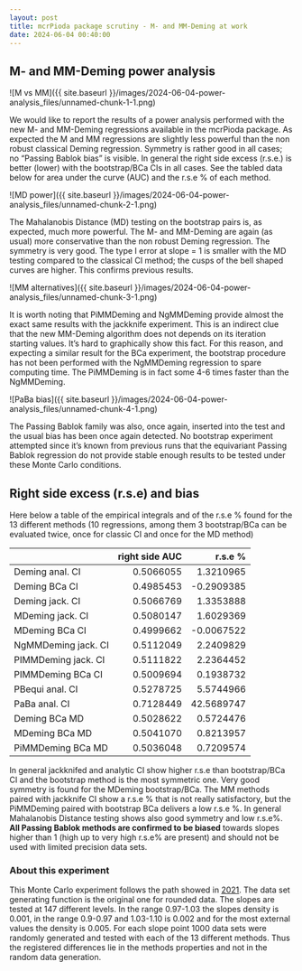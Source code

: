 ```yaml
---
layout: post
title: mcrPioda package scrutiny - M- and MM-Deming at work
date: 2024-06-04 00:40:00
---
```


## M- and MM-Deming power analysis

![M vs MM]({{ site.baseurl }}/images/2024-06-04-power-analysis_files/unnamed-chunk-1-1.png)

We would like to report the results of a power analysis performed with
the new M- and MM-Deming regressions available in the mcrPioda package.
As expected the M and MM regressions are slightly less powerful than the
non robust classical Deming regression. Symmetry is rather good in all
cases; no “Passing Bablok bias” is visible. In general the right side
excess (r.s.e.) is better (lower) with the bootstrap/BCa CIs in all
cases. See the tabled data below for area under the curve (AUC) and the
r.s.e % of each method.

![MD power]({{ site.baseurl }}/images/2024-06-04-power-analysis_files/unnamed-chunk-2-1.png)

The Mahalanobis Distance (MD) testing on the bootstrap pairs is, as
expected, much more powerful. The M- and MM-Deming are again (as usual)
more conservative than the non robust Deming regression. The symmetry is
very good. The type I error at slope = 1 is smaller with the MD testing
compared to the classical CI method; the cusps of the bell shaped curves
are higher. This confirms previous results.

![MM alternatives]({{ site.baseurl }}/images/2024-06-04-power-analysis_files/unnamed-chunk-3-1.png)

It is worth noting that PiMMDeming and NgMMDeming provide almost the
exact same results with the jackknife experiment. This is an indirect
clue that the new MM-Deming algorithm does not depends on its iteration
starting values. It’s hard to graphically show this fact. For this
reason, and expecting a similar result for the BCa experiment, the
bootstrap procedure has not been performed with the NgMMDeming
regression to spare computing time. The PiMMDeming is in fact some 4-6
times faster than the NgMMDeming.

![PaBa bias]({{ site.baseurl }}/images/2024-06-04-power-analysis_files/unnamed-chunk-4-1.png)

The Passing Bablok family was also, once again, inserted into the test
and the usual bias has been once again detected. No bootstrap experiment
attempted since it’s known from previous runs that the equivariant
Passing Bablok regression do not provide stable enough results to be
tested under these Monte Carlo conditions.

## Right side excess (r.s.e) and bias

Here below a table of the empirical integrals and of the r.s.e % found
for the 13 different methods (10 regressions, among them 3 bootstrap/BCa
can be evaluated twice, once for classic CI and once for the MD method)

|                     | right side AUC |    r.s.e % |
|:--------------------|---------------:|-----------:|
| Deming anal. CI     |      0.5066055 |  1.3210965 |
| Deming BCa CI       |      0.4985453 | \-0.2909385 |
| Deming jack. CI     |      0.5066769 |  1.3353888 |
| MDeming jack. CI    |      0.5080147 |  1.6029369 |
| MDeming BCa CI      |      0.4999662 | \-0.0067522 |
| NgMMDeming jack. CI |      0.5112049 |  2.2409829 |
| PIMMDeming jack. CI |      0.5111822 |  2.2364452 |
| PIMMDeming BCa CI   |      0.5009694 |  0.1938732 |
| PBequi anal. CI     |      0.5278725 |  5.5744966 |
| PaBa anal. CI       |      0.7128449 | 42.5689747 |
| Deming BCa MD       |      0.5028622 |  0.5724476 |
| MDeming BCa MD      |      0.5041070 |  0.8213957 |
| PiMMDeming BCa MD   |      0.5036048 |  0.7209574 |

In general jackknifed and analytic CI show higher r.s.e than
bootstrap/BCa CI and the bootstrap method is the most symmetric one.
Very good symmetry is found for the MDeming bootstrap/BCa. The MM
methods paired with jackknife CI show a r.s.e % that is not really
satisfactory, but the PiMMDeming paired with bootstrap BCa delivers a
low r.s.e %. In general Mahalanobis Distance testing shows also good
symmetry and low r.s.e%. **All Passing Bablok methods are confirmed to
be biased** towards slopes higher than 1 (high up to very high r.s.e%
are present) and should not be used with limited precision data sets.

### About this experiment

This Monte Carlo experiment follows the path showed in
[2021](https://arxiv.org/pdf/2105.04628). The data set generating
function is the original one for rounded data. The slopes are tested at
147 different levels. In the range 0.97-1.03 the slopes density is
0.001, in the range 0.9-0.97 and 1.03-1.10 is 0.002 and for the most
external values the density is 0.005. For each slope point 1000 data
sets were randomly generated and tested with each of the 13 different
methods. Thus the registered differences lie in the methods properties
and not in the random data generation.
